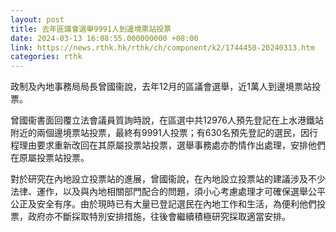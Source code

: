 ```yaml
---
layout: post
title: 去年區議會選舉9991人到邊境票站投票
date: 2024-03-13 16:08:55.000000000 +08:00
link: https://news.rthk.hk/rthk/ch/component/k2/1744450-20240313.htm
categories: rthk
---
```


政制及內地事務局局長曾國衞說，去年12月的區議會選舉，近1萬人到邊境票站投票。

曾國衞書面回覆立法會議員質詢時說，在區選中共12976人預先登記在上水港鐵站附近的兩個邊境票站投票，最終有9991人投票；有630名預先登記的選民，因行程理由要求重新改回在其原屬投票站投票，選舉事務處亦酌情作出處理，安排他們在原屬投票站投票。

對於研究在內地設立投票站的進展，曾國衞說，在內地設立投票站的建議涉及不少法律、運作，以及與內地相關部門配合的問題，須小心考慮處理才可確保選舉公平公正及安全有序。由於現時已有大量已登記選民在內地工作和生活，為便利他們投票，政府亦不斷採取特別安排措施，往後會繼續積極研究採取適當安排。
